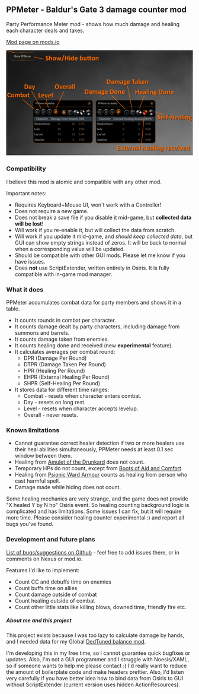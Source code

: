 ## PPMeter - Baldur's Gate 3 damage counter mod
Party Performance Meter mod - shows how much damage and healing each character deals and takes.

[Mod page on mods.io](https://mod.io/g/baldursgate3/m/ppmeter-damage-statistics-by-slafniy)

![ppmeter_description.png](images/ppmeter_description.png)

### Compatibility
I believe this mod is atomic and compatible with any other mod.  

Important notes:
- Requires Keyboard+Mouse UI, won't work with a Controller!
- Does not require a new game.
- Does not break a save file if you disable it mid-game, but **collected data will be lost**!
- Will work if you re-enable it, but will collect the data from scratch.
- Will work if you update it mid-game, and _should keep collected data_, but GUI can show empty strings instead of zeros. It will be back to normal when a corresponding value will be updated.
- Should be compatible with other GUI mods. Please let me know if you have issues.
- Does **not** use ScriptExtender, written entirely in Osiris. It is fully compatible with in-game mod manager.


### What it does
PPMeter accumulates combat data for party members and shows it in a table.
- It counts rounds in combat per character.
- It counts damage dealt by party characters, including damage from summons and barrels.
- It counts damage taken from enemies.
- It counts healing done and received (new **experimental** feature).
- It calculates averages per combat round: 
  - DPR (Damage Per Round)
  - DTPR (Damage Taken Per Round)
  - HPR (Healing Per Round)
  - EHPR (External Healing Per Round)
  - SHPR (Self-Healing Per Round)
- It stores data for different time ranges:
  - Combat - resets when character enters combat.
  - Day - resets on long rest.
  - Level - resets when character accepts levelup.
  - Overall - never resets.

    
### Known limitations 
- Cannot guarantee correct healer detection if two or more healers use their heal abilities simultaneously, PPMeter needs at least 0.1 sec window between them.
- Healing from [Amulet of the Drunkard](https://bg3.wiki/wiki/Amulet_of_the_Drunkard) does not count.
- Temporary HPs do not count, except from [Boots of Aid and Comfort](https://bg3.wiki/wiki/Boots_of_Aid_and_Comfort).
- Healing from [Psionic Ward Armour](https://bg3.wiki/wiki/Psionic_Ward_Armour) counts as healing from person who cast harmful spell.
- Damage made while hiding does not count.

Some healing mechanics are very strange, and the game does not provide "X healed Y by N hp" Osiris event. So healing counting background logic is complicated and has limitations. Some issues I can fix, but it will require more time. Please consider healing counter experimental :) and report all bugs you've found.


### Development and future plans
 [List of bugs/suggestions on Github](https://github.com/slafniy/PPMeterProject/issues) - feel free to add issues there, or in comments on Nexus or mod.io.

Features I'd like to implement:
- Count CC and debuffs time on enemies
- Count buffs time on allies
- Count damage outside of combat
- Count healing outside of combat
- Count other little stats like killing blows, downed time, friendly fire etc.


##### About me and this project
This project exists because I was too lazy to calculate damage by hands, and I needed data for my Global [DedTuned balance mod](https://mod.io/g/baldursgate3/m/dedtuned).

I'm developing this in my free time, so I cannot guarantee quick bugfixes or updates. Also, I'm not a GUI programmer and I struggle with Noesis/XAML, so if someone wants to help me please contact :) I'd really want to reduce the amount of boilerplate code and make headers prettier. Also, I'd listen very carefully if you have better idea how to bind data from Osiris to GUI without ScriptExtender (current version uses hidden ActionResources).